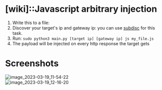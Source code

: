 # [wiki]::Javascript arbitrary injection
<ol>
  <li>Write this to a file:<br><code><script>alert('this is my payload!');</script></code></li>
  <li>Discover your target's ip and gateway ip: you can use <a href="https://github.com/n0nexist/subdisc">subdisc</a> for this task.</li>
  <li>Run: <code>sudo python3 main.py [target ip] [gateway ip] js my_file.js</code></li>
  <li>The payload will be injected on every http response the target gets</li>
</ol>

# Screenshots
![image_2023-03-19_11-54-22](https://user-images.githubusercontent.com/111337838/226941864-318ca2c4-f83a-4c21-87d0-cb7ec23c79b4.png)<br>
![image_2023-03-19_12-16-20](https://user-images.githubusercontent.com/111337838/226941678-172533b6-20b6-4baf-a347-76c87950b968.png)

